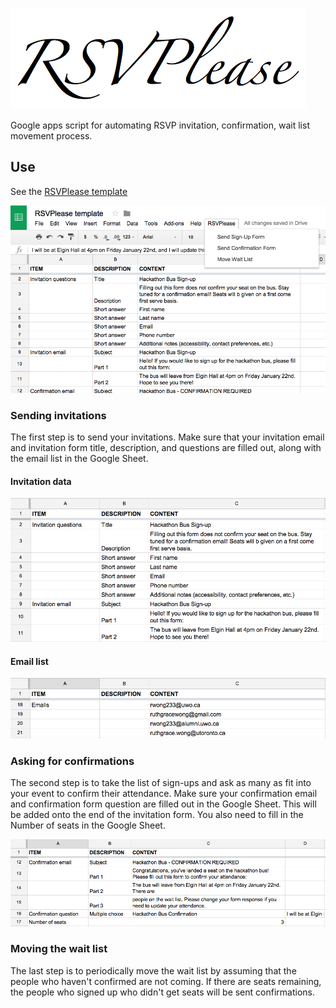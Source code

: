 ![RSVPlease screenshot](images_for_readme/rsvplease_logo.png)

Google apps script for automating RSVP invitation, confirmation, wait list movement process.

## Use

See the [RSVPlease template](https://docs.google.com/spreadsheets/d/1nL1eo3AuFfll7rHmkzXOrT9csvKNDNDfpBYszhxhqlY/edit?usp=sharing)

![RSVPlease screenshot](images_for_readme/sheets_screenshot.png)

### Sending invitations

The first step is to send your invitations. Make sure that your invitation email and invitation form title, description, and questions are filled out, along with the email list in the Google Sheet.

#### Invitation data

![RSVPlease invitation data](images_for_readme/rsvplease_invitation_sheet.png)

#### Email list

![RSVPlease email data](images_for_readme/rsvplease_emails_sheet.png)


### Asking for confirmations

The second step is to take the list of sign-ups and ask as many as fit into your event to confirm their attendance. Make sure your confirmation email and confirmation form question are filled out in the Google Sheet. This will be added onto the end of the invitation form. You also need to fill in the Number of seats in the Google Sheet.

![RSVPlease confirmation data](images_for_readme/rsvplease_confirmation_sheet.png)

### Moving the wait list

The last step is to periodically move the wait list by assuming that the people who haven't confirmed are not coming. If there are seats remaining, the people who signed up who didn't get seats will be sent confirmations.

